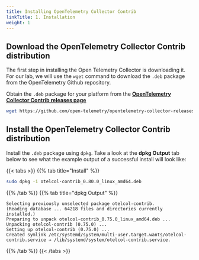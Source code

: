 ```yaml
---
title: Installing OpenTelemetry Collector Contrib
linkTitle: 1. Installation
weight: 1
---
```


## Download the OpenTelemetry Collector Contrib distribution

The first step in installing the Open Telemetry Collector is downloading it. For our lab, we will use the `wget` command to download the `.deb` package from the OpenTelemetry Github repository.

Obtain the `.deb` package for your platform from the [**OpenTelemetry Collector Contrib releases page**](https://github.com/open-telemetry/opentelemetry-collector-releases/releases)

``` bash
wget https://github.com/open-telemetry/opentelemetry-collector-releases/releases/download/v0.80.0/otelcol-contrib_0.80.0_linux_amd64.deb
```

## Install the OpenTelemetry Collector Contrib distribution

Install the `.deb` package using `dpkg`. Take a look at the **dpkg Output** tab below to see what the example output of a successful install will look like:

{{< tabs >}}
{{% tab title="Install" %}}

``` bash
sudo dpkg -i otelcol-contrib_0.80.0_linux_amd64.deb
```

{{% /tab %}}
{{% tab title="dpkg Output" %}}

``` text
Selecting previously unselected package otelcol-contrib.
(Reading database ... 64218 files and directories currently installed.)
Preparing to unpack otelcol-contrib_0.75.0_linux_amd64.deb ...
Unpacking otelcol-contrib (0.75.0) ...
Setting up otelcol-contrib (0.75.0) ...
Created symlink /etc/systemd/system/multi-user.target.wants/otelcol-contrib.service → /lib/systemd/system/otelcol-contrib.service.
```

{{% /tab %}}
{{< /tabs >}}
